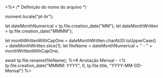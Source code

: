 <%*
/*
Definição do nome do arquivo
*/

moment.locale("pt-br");

let dateMonthNumerical = tp.file.creation_date("MM");
let dateMonthWritten = tp.file.creation_date("MMMM");

let monthWrittenWithCapOne = dateMonthWritten.charAt(0).toUpperCase() + dateMonthWritten.slice(1);
let fileName = dateMonthNumerical + " - " + monthWrittenWithCapOne;

await tp.file.rename(fileName);
%><!-- Continuação Markdown --># Anotação Mensal - <% tp.file.creation_date("MMMM: YYYY", 0, tp.file.title, "YYYY-MM-DD-Mensal") %>

